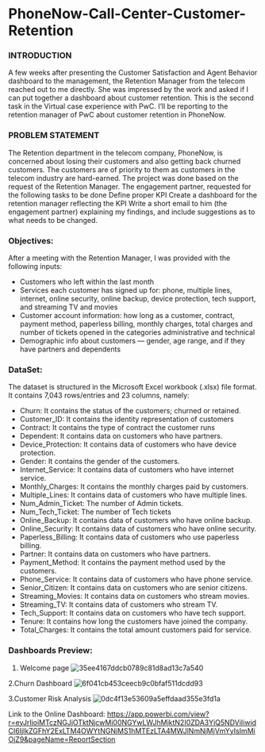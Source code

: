 # PhoneNow-Call-Center-Customer-Retention

### INTRODUCTION
A few weeks after presenting the Customer Satisfaction and Agent Behavior dashboard to the management, the Retention Manager from the telecom reached out to me directly. She was impressed by the work and asked if I can put together a dashboard about customer retention.
This is the second task in the Virtual case experience with PwC. I’ll be reporting to the retention manager of PwC about customer retention in PhoneNow.

### PROBLEM STATEMENT
The Retention department in the telecom company, PhoneNow, is concerned about losing their customers and also getting back churned customers. The customers are of priority to them as customers in the telecom industry are hard-earned.
The project was done based on the request of the Retention Manager. The engagement partner, requested for the following tasks to be done
Define proper KPI
Create a dashboard for the retention manager reflecting the KPI
Write a short email to him (the engagement partner) explaining my findings, and include suggestions as to what needs to be changed.


### Objectives:
After a meeting with the Retention Manager, I was provided with the following inputs:
- Customers who left within the last month
- Services each customer has signed up for: phone, multiple lines, internet, online security, online backup, device protection, tech
support, and streaming TV and movies
- Customer account information: how long as a customer, contract, payment method, paperless billing, monthly charges, total charges
and number of tickets opened in the categories administrative and technical
- Demographic info about customers — gender, age range, and if they have partners and dependents

### DataSet:
The dataset is structured in the Microsoft Excel workbook (.xlsx) file format. It contains 7,043 rows/entries and 23 columns, namely:
-  Churn: It contains the status of the customers; churned or retained.
- Customer_ID: It contains the identity representation of customers
-  Contract: It contains the type of contract the customer runs
- Dependent: It contains data on customers who have partners.
- Device_Protection: It contains data of customers who have device protection.
-  Gender: It contains the gender of the customers.
- Internet_Service: It contains data of customers who have internet service.
- Monthly_Charges: It contains the monthly charges paid by customers.
-  Multiple_Lines: It contains data of customers who have multiple lines.
- Num_Admin_Ticket: The number of Admin tickets.
-  Num_Tech_Ticket: The number of Tech tickets
- Online_Backup: It contains data of customers who have online backup.
- Online_Security: It contains data of customers who have online security.
- Paperless_Billing: It contains data of customers who use paperless billing.
- Partner: It contains data on customers who have partners.
- Payment_Method: It contains the payment method used by the customers.
- Phone_Service: It contains data of customers who have phone service.
- Senior_Citizen: It contains data on customers who are senior citizens.
- Streaming_Movies: It contains data on customers who stream movies.
- Streaming_TV: It contains data of customers who stream TV.
- Tech_Support: It contains data on customers who have tech support.
- Tenure: It contains how long the customers have joined the company.
- Total_Charges: It contains the total amount customers paid for service.

### Dashboards Preview:
1. Welcome page 
![35ee4167ddcb0789c81d8ad13c7a540](https://github.com/johnxiong123/PhoneNow-Call-Center-Customer-Retention/assets/104403894/35f70990-76fc-45ad-97dc-e385c2c65f8a)

2.Churn Dashboard
![6f041cb453ceecb9c0bfaf511dcdd93](https://github.com/johnxiong123/PhoneNow-Call-Center-Customer-Retention/assets/104403894/ff97a535-619d-479e-969f-3055bbe6644b)

3.Customer Risk Analysis
![0dc4f13e53609a5effdaad355e3fd1a](https://github.com/johnxiong123/PhoneNow-Call-Center-Customer-Retention/assets/104403894/10ab923a-1e98-44ee-961e-284b03093760)

Link to the Online Dashboard: https://app.powerbi.com/view?r=eyJrIjoiMTczNGJjOTktNjcwMi00NGYwLWJhMjktN2I0ZDA3YjQ5NDViIiwidCI6IjlkZGFhY2ExLTM4OWYtNGNiMS1hMTEzLTA4MWJlNmNjMjVmYyIsImMiOjZ9&pageName=ReportSection
  

